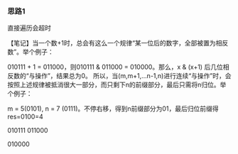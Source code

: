 ### 思路1 

直接遍历会超时


【笔记】当一个数+1时，总会有这么一个规律“某一位后的数字，全部被置为相反数”。举个例子：

010111 + 1 = 011000，则010111 & 011000 = 010000。那么，x & (x+1) 后几位相反数的“与操作”，结果总为0。
所以，当(m,m+1,...n-1,n)进行连续“与操作”时，会按照上述规律被抵消很大一部分，而只剩下n的前缀部分，最后只需将n归位。举个例子：

m = 5(0101), n = 7 (0111)。不停右移，得到n前缀部分为01，最后归位前缀得res=0100=4

010111
011000

010000